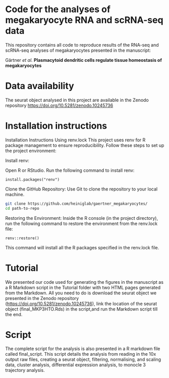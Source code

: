 # Code for the analyses of megakaryocyte RNA and scRNA-seq data

This repository contains all code to reproduce results of the RNA-seq and scRNA-seq analyses of megakaryocytes presented in the manuscript:


Gärtner *et al.* **Plasmacytoid dendritic cells regulate tissue homeostasis of megakaryocytes**

# Data availability
The seurat object analysed in this project are available in the Zenodo repository https://doi.org/10.5281/zenodo.10245736

# Installation instructions
Installation Instructions Using renv.lock
This project uses renv for R package management to ensure reproducibility. Follow these steps to set up the project environment:

Install renv:

Open R or RStudio.
Run the following command to install renv:

```{R}
install.packages("renv")
```
Clone the GitHub Repository:
Use Git to clone the repository to your local machine. 

```bash
git clone https://github.com/heiniglab/gaertner_megakaryocytes/
cd path-to-repo
```

Restoring the Environment:
Inside the R console (in the project directory), run the following command to restore the environment from the renv.lock file:

```{R}
renv::restore()
```
This command will install all the R packages specified in the renv.lock file.


# Tutorial
We presented our code used for generating the figures in the manuscript as a R Markdown script in the Tutorial folder with two HTML pages generated from the Markdown. All you need to do is download the seurat object we presented in the Zenodo repository (https://doi.org/10.5281/zenodo.10245736), link the location of the seurat object (final_MKP3HTO.Rds) in the script,and run the Markdown script till the end.

# Script
The complete script for the analysis is also presented in a R markdown file called final_script. This script details the analysis from reading in the 10x output raw files, creating a seurat object, filtering, normalising, and scaling data, cluster analysis, differential expression analysis, to monocle 3 trajectory analysis.

